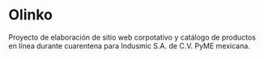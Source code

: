 # Olinko
Proyecto de elaboración de sitio web corpotativo y catálogo de productos en línea durante cuarentena para Indusmic S.A. de C.V. PyME mexicana.
